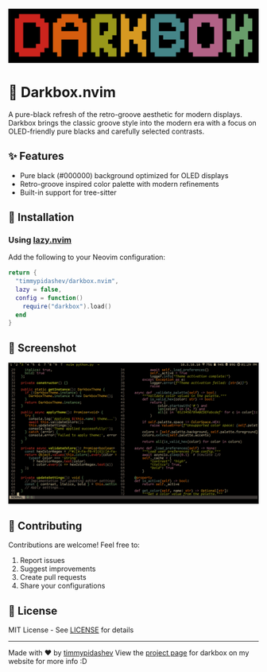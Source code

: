 ![Darkbox Theme Preview](.github/darkbox.png)
# 🎨 Darkbox.nvim

A pure-black refresh of the retro-groove aesthetic for modern displays. Darkbox brings the classic groove style into the modern era with a focus on OLED-friendly pure blacks and carefully selected contrasts.

## ✨ Features

- Pure black (#000000) background optimized for OLED displays
- Retro-groove inspired color palette with modern refinements
- Built-in support for tree-sitter

## 🚀 Installation

### Using [lazy.nvim](https://github.com/folke/lazy.nvim)

Add the following to your Neovim configuration:

```lua
return {
  "timmypidashev/darkbox.nvim",
  lazy = false,
  config = function()
    require("darkbox").load()
  end
}
```

## 📸 Screenshot

![Screenshot](.github/screenshot.png)

## 🤝 Contributing

Contributions are welcome! Feel free to:

1. Report issues
2. Suggest improvements
3. Create pull requests
4. Share your configurations

## 📝 License

MIT License - See [LICENSE](LICENSE) for details

---
Made with ♥️ by [timmypidashev](https://github.com/timmypidashev)
View the [project page](https://timmypidashev.dev/projects/darkbox) for darkbox on my website for more info :D
